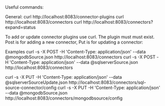 Useful commands:

General:
curl http://localhost:8083/connector-plugins
curl http://localhost:8083/connectors
curl http://localhost:8083/connectors?expand=status


To add or update connector plugins use curl. The plugin must must exist.
Post is for adding a new connector, Put is for updating a connector:

Examples
curl -s -X POST -H 'Content-Type: application/json' --data @mongodbSource.json http://localhost:8083/connectors
curl -s -X POST -H 'Content-Type: application/json' --data @sqlserverSource.json http://localhost:8083/connectors

curl -s -X PUT -H 'Content-Type: application/json' --data @sqlserverSourceUpdate.json http://localhost:8083/connectors/sql-source-connector/config
curl -s -X PUT -H 'Content-Type: application/json' --data @mongodbSource.json http://localhost:8083/connectors/mongodbsource/config
